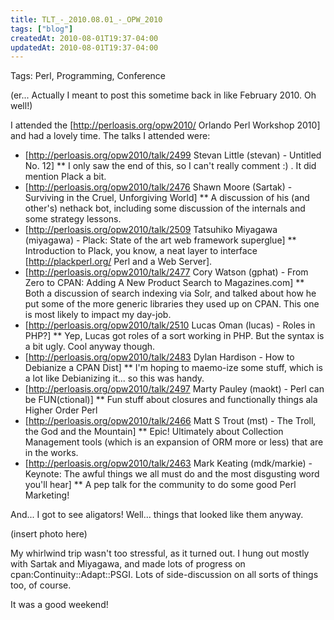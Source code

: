 ```yaml
---
title: TLT_-_2010.08.01_-_OPW_2010
tags: ["blog"]
createdAt: 2010-08-01T19:37-04:00
updatedAt: 2010-08-01T19:37-04:00
---
```



Tags: Perl, Programming, Conference

(er... Actually I meant to post this sometime back in like February 2010. Oh well!)

I attended the [http://perloasis.org/opw2010/ Orlando Perl Workshop 2010] and had a lovely time. The talks I attended were:

* [http://perloasis.org/opw2010/talk/2499 Stevan Little (stevan) - Untitled No. 12]
** I only saw the end of this, so I can't really comment :) . It did mention Plack a bit.
* [http://perloasis.org/opw2010/talk/2476 Shawn Moore (Sartak) - Surviving in the Cruel, Unforgiving World]
** A discussion of his (and other's) nethack bot, including some discussion of the internals and some strategy lessons.
* [http://perloasis.org/opw2010/talk/2509 Tatsuhiko Miyagawa (miyagawa) - Plack: State of the art web framework superglue]
** Introduction to Plack, you know, a neat layer to interface [http://plackperl.org/ Perl and a Web Server].
* [http://perloasis.org/opw2010/talk/2477 Cory Watson (gphat) - From Zero to CPAN: Adding A New Product Search to Magazines.com]
** Both a discussion of search indexing via Solr, and talked about how he put some of the more generic libraries they used up on CPAN. This one is most likely to impact my day-job.
* [http://perloasis.org/opw2010/talk/2510 Lucas Oman (lucas) - Roles in PHP?]
** Yep, Lucas got roles of a sort working in PHP. But the syntax is a bit ugly. Cool anyway though.
* [http://perloasis.org/opw2010/talk/2483 Dylan Hardison - How to Debianize a CPAN Dist]
** I'm hoping to maemo-ize some stuff, which is a lot like Debianizing it... so this was handy.
* [http://perloasis.org/opw2010/talk/2497 Marty Pauley (maokt) - Perl can be FUN(ctional)]
** Fun stuff about closures and functionally things ala Higher Order Perl
* [http://perloasis.org/opw2010/talk/2466 Matt S Trout (mst) - The Troll, the God and the Mountain]
** Epic! Ultimately about Collection Management tools (which is an expansion of ORM more or less) that are in the works.
* [http://perloasis.org/opw2010/talk/2463 Mark Keating (mdk/markie) - Keynote: The awful things we all must do and the most disgusting word you'll hear]
** A pep talk for the community to do some good Perl Marketing!

And... I got to see aligators! Well... things that looked like them anyway.

(insert photo here)

My whirlwind trip wasn't too stressful, as it turned out. I hung out mostly with Sartak and Miyagawa, and made lots of progress on cpan:Continuity::Adapt::PSGI. Lots of side-discussion on all sorts of things too, of course.

It was a good weekend!


